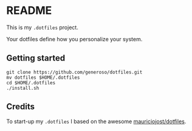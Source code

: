 # README

This is my `.dotfiles` project.

Your dotfiles define how you personalize your system.


## Getting started

```
git clone https://github.com/generoso/dotfiles.git
mv dotfiles $HOME/.dotfiles
cd $HOME/.dotfiles
./install.sh
```

## Credits

To start-up my `.dotfiles` I based on the awesome [mauriciojost/dotfiles](https://github.com/mauriciojost/dotfiles).
